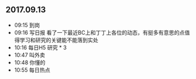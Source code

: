 ## 2017.09.13
* 09:15 到岗
* 09:16 写日报 看了一下最近BC上和丁丁上各位的动态，有挺多有意思的点值得学习和研究的关键能不能落到实处
* 10:16 每日H5 研究 * 3
* 10:47 叫外卖
* 10:48 你懂的
* 10:55 每日热点
